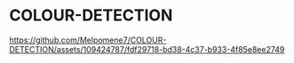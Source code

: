 # COLOUR-DETECTION

https://github.com/Melpomene7/COLOUR-DETECTION/assets/109424787/fdf29718-bd38-4c37-b933-4f85e8ee2749


